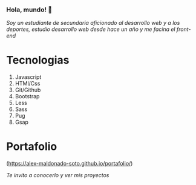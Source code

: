 ### Hola, mundo! 👋

_Soy un estudiante de secundaria aficionado al desarrollo web y a los deportes, estudio desarrollo web desde hace un año y me facina el front-end_

# Tecnologias

1. Javascript
2. HTMl/Css
3. Git/Github
4. Bootstrap
5. Less 
6. Sass
7. Pug
8. Gsap

# Portafolio

(https://alex-maldonado-soto.github.io/portafolio/)

_Te invito a conocerlo y ver mis proyectos_
